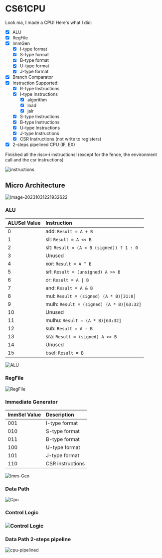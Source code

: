 # CS61CPU

Look ma, I made a CPU! Here's what I did:
- [x] ALU
- [x] RegFile
- [x] ImmGen
    - [x] I-type format
    - [x] S-type format
    - [x] B-type format
    - [x] U-type format
    - [x] J-type format
- [x] Branch Comparator
- [x] Instruction Supported:
    - [x] R-type Instructions
    - [x] I-type Instructions
        - [x] algorithm
        - [x] load
        - [x] jalr
    - [x] S-type Instructions
    - [x] B-type Instructions
    - [x] U-type Instructions
    - [x] J-type Instructions
    - [x] CSR Instructions (not write to registers)
- [x] 2-steps pipelined CPU (IF, EX)  

Finished all the riscv-i instructions! (except for the fence, the environment call and the csr instructions)

![instructions](./assets/instructions.png)

## Micro Architecture

![image-20231031221932622](assets/image-20231031221932622.png)

### ALU

| ALUSel Value | Instruction                              |
| ------------ | :--------------------------------------- |
| 0            | add: `Result = A + B`                    |
| 1            | sll: `Result = A << B`                   |
| 2            | slt: `Result = (A < B (signed)) ? 1 : 0` |
| 3            | Unused                                   |
| 4            | xor: `Result = A ^ B`                    |
| 5            | srl: `Result = (unsigned) A >> B`        |
| 6            | or: `Result = A \| B`                    |
| 7            | and: `Result = A & B`                    |
| 8            | mul: `Result = (signed) (A * B)[31:0]`   |
| 9            | mulh: `Result = (signed) (A * B)[63:32]` |
| 10           | Unused                                   |
| 11           | mulhu: `Result = (A * B)[63:32]`         |
| 12           | sub: `Result = A - B`                    |
| 13           | sra: `Result = (signed) A >> B`          |
| 14           | Unused                                   |
| 15           | bsel: `Result = B`                       |

![ALU](assets/ALU.png)

### RegFile

![RegFile](assets/RegFile.png)

### Immediate Generator

| ImmSel Value | Description      |
| ------------ | :--------------- |
| 001          | I-type format    |
| 010          | S-type format    |
| 011          | B-type format    |
| 100          | U-type format    |
| 101          | J-type format    |
| 110          | CSR instructions |

![Imm-Gen](assets/Imm-Gen.png)

### Data Path

![Cpu](assets/Cpu.png)

### Control Logic

### ![Control Logic](assets/Control%20Logic.png)

### Data Path 2-steps pipeline

![cpu-pipelined](assets/cpu-pipelined.png)
